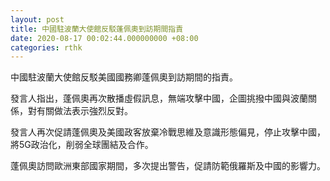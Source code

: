 ```yaml
---
layout: post
title: 中國駐波蘭大使館反駁蓬佩奧到訪期間指責
date: 2020-08-17 00:02:44.000000000 +08:00
categories: rthk
---
```


中國駐波蘭大使館反駁美國國務卿蓬佩奧到訪期間的指責。

發言人指出，蓬佩奧再次散播虛假訊息，無端攻擊中國，企圖挑撥中國與波蘭關係，對有關做法表示強烈反對。

發言人再次促請蓬佩奧及美國政客放棄冷戰思維及意識形態偏見，停止攻擊中國，將5G政治化，削弱全球團結及合作。

蓬佩奧訪問歐洲東部國家期間，多次提出警告，促請防範俄羅斯及中國的影響力。
